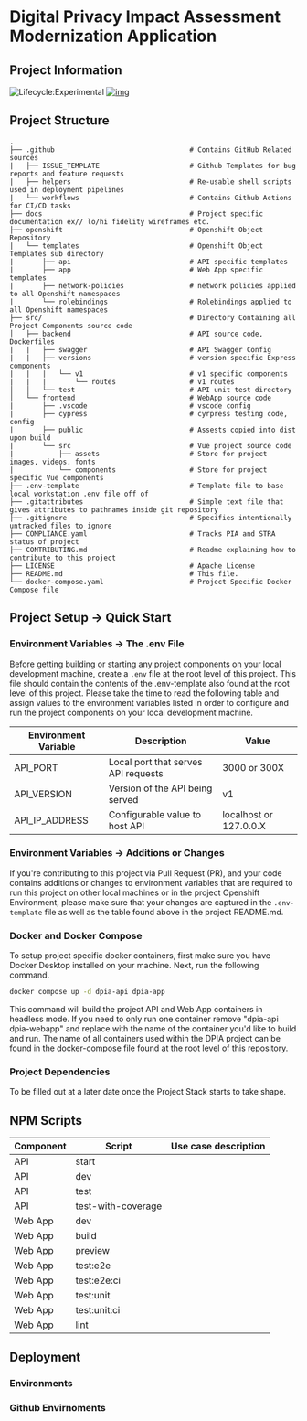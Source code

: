 # Digital Privacy Impact Assessment Modernization Application

## Project Information
![Lifecycle:Experimental](https://img.shields.io/badge/Lifecycle-Experimental-339999) [![img](https://img.shields.io/badge/Chat-on%20RocketChat-%230f95d0.svg)](https://chat.developer.gov.bc.ca/group/cirmo-dpia) 

## Project Structure

    .
    ├── .github                                 # Contains GitHub Related sources
    |   ├── ISSUE_TEMPLATE                      # Github Templates for bug reports and feature requests
    |   ├── helpers                             # Re-usable shell scripts used in deployment pipelines
    |   └── workflows                           # Contains Github Actions for CI/CD tasks
    ├── docs                                    # Project specific documentation ex// lo/hi fidelity wireframes etc.
    ├── openshift                               # Openshift Object Repository
    |   └── templates                           # Openshift Object Templates sub directory
    |       ├── api                             # API specific templates
    |       ├── app                             # Web App specific templates
    |       ├── network-policies                # network policies applied to all Openshift namespaces
    |       └── rolebindings                    # Rolebindings applied to all Openshift namespaces
    ├── src/                                    # Directory Containing all Project Components source code
    │   ├── backend                             # API source code, Dockerfiles
    |   |   ├── swagger                         # API Swagger Config
    |   |   ├── versions                        # version specific Express components
    |   |   |   └── v1                          # v1 specific components
    |   |   |       └── routes                  # v1 routes
    │   │   └── test                            # API unit test directory  
    │   └── frontend                            # WebApp source code
    |       ├── .vscode                         # vscode config
    |       ├── cypress                         # cyrpress testing code, config
    |       ├── public                          # Assests copied into dist upon build
    |       └── src                             # Vue project source code
    |           ├── assets                      # Store for project images, videos, fonts
    |           └── components                  # Store for project specific Vue components
    ├── .env-template                           # Template file to base local workstation .env file off of
    ├── .gitattributes                          # Simple text file that gives attributes to pathnames inside git repository
    ├── .gitignore                              # Specifies intentionally untracked files to ignore
    ├── COMPLIANCE.yaml                         # Tracks PIA and STRA status of project
    ├── CONTRIBUTING.md                         # Readme explaining how to contribute to this project
    ├── LICENSE                                 # Apache License
    ├── README.md                               # This file.    
    └── docker-compose.yaml                     # Project Specific Docker Compose file

## Project Setup -> Quick Start

### Environment Variables -> The .env File

Before getting building or starting any project components on your local development machine, create a ```.env``` file at the root level of this project.
This file should contain the contents of the .env-template also found at the root level of this project. Please take the time to read the following table
and assign values to the environment variables listed in order to configure and run the project components on your local development machine.

| Environment Variable      | Description                                   | Value                                                 |
|---------------------------|-----------------------------------------------|-------------------------------------------------------|
| API_PORT                  | Local port that serves API requests           | 3000 or 300X                                          |
| API_VERSION               | Version of the API being served               | v1                                                    |
| API_IP_ADDRESS            | Configurable value to host API                | localhost or 127.0.0.X                                |

### Environment Variables -> Additions or Changes

If you're contributing to this project via Pull Request (PR), and your code contains additions or changes to environment variables that are required to
run this project on other local machines or in the project Openshift Environment, please make sure that your changes are captured in the ```.env-template```
file as well as the table found above in the project README.md.

### Docker and Docker Compose

To setup project specific docker containers, first make sure you have Docker Desktop installed on your machine. Next, run the following command.

```bash
docker compose up -d dpia-api dpia-app
```
This command will build the project API and Web App containers in headless mode. If you need to only run one container remove "dpia-api dpia-webapp" and replace with
the name of the container you'd like to build and run. The name of all containers used within the DPIA project can be found in the docker-compose file found at the
root level of this repository.

### Project Dependencies

To be filled out at a later date once the Project Stack starts to take shape. 

## NPM Scripts

| Component                 | Script                                        | Use case description                                  |
|---------------------------|-----------------------------------------------|-------------------------------------------------------|
| API                       | start                                         |                                                       |
| API                       | dev                                           |                                                       |
| API                       | test                                          |                                                       |
| API                       | test-with-coverage                            |                                                       |
| Web App                   | dev                                           |                                                       |
| Web App                   | build                                         |                                                       |
| Web App                   | preview                                       |                                                       |
| Web App                   | test:e2e                                      |                                                       |
| Web App                   | test:e2e:ci                                   |                                                       |
| Web App                   | test:unit                                     |                                                       |
| Web App                   | test:unit:ci                                  |                                                       |
| Web App                   | lint                                          |                                                       |

## Deployment

### Environments

### Github Envirnoments
